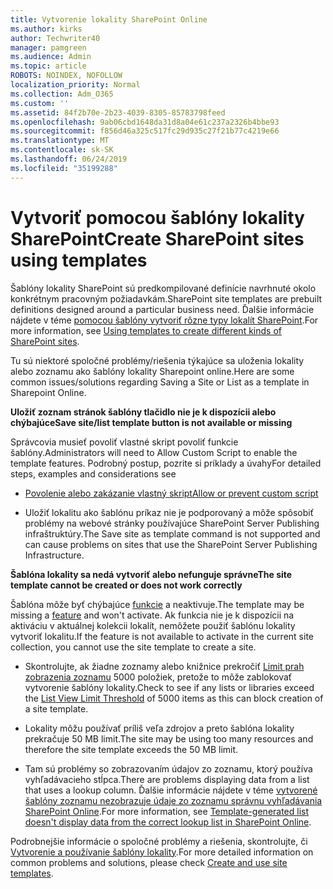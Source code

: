 ```yaml
---
title: Vytvorenie lokality SharePoint Online
ms.author: kirks
author: Techwriter40
manager: pamgreen
ms.audience: Admin
ms.topic: article
ROBOTS: NOINDEX, NOFOLLOW
localization_priority: Normal
ms.collection: Adm_O365
ms.custom: ''
ms.assetid: 84f2b70e-2b23-4039-8305-85783798feed
ms.openlocfilehash: 9ab06cbd1648da31d8a04e61c237a2326b4bbe93
ms.sourcegitcommit: f856d46a325c517fc29d935c27f21b77c4219e66
ms.translationtype: MT
ms.contentlocale: sk-SK
ms.lasthandoff: 06/24/2019
ms.locfileid: "35199288"
---
```

# <a name="create-sharepoint-sites-using-templates"></a><span data-ttu-id="7ab9a-102">Vytvoriť pomocou šablóny lokality SharePoint</span><span class="sxs-lookup"><span data-stu-id="7ab9a-102">Create SharePoint sites using templates</span></span>

<span data-ttu-id="7ab9a-103">Šablóny lokality SharePoint sú predkompilované definície navrhnuté okolo konkrétnym pracovným požiadavkám.</span><span class="sxs-lookup"><span data-stu-id="7ab9a-103">SharePoint site templates are prebuilt definitions designed around a particular business need.</span></span> <span data-ttu-id="7ab9a-104">Ďalšie informácie nájdete v téme [pomocou šablóny vytvoriť rôzne typy lokalít SharePoint](https://support.office.com/article/using-templates-to-create-different-kinds-of-sharepoint-sites-449eccec-ff99-4cf3-b62e-dcfee37e8da4).</span><span class="sxs-lookup"><span data-stu-id="7ab9a-104">For more information, see [Using templates to create different kinds of SharePoint sites](https://support.office.com/article/using-templates-to-create-different-kinds-of-sharepoint-sites-449eccec-ff99-4cf3-b62e-dcfee37e8da4).</span></span>

<span data-ttu-id="7ab9a-105">Tu sú niektoré spoločné problémy/riešenia týkajúce sa uloženia lokality alebo zoznamu ako šablóny lokality Sharepoint online.</span><span class="sxs-lookup"><span data-stu-id="7ab9a-105">Here are some common issues/solutions regarding Saving a Site or List as a template in Sharepoint Online.</span></span> 

<span data-ttu-id="7ab9a-106">**Uložiť zoznam stránok šablóny tlačidlo nie je k dispozícii alebo chýbajúce**</span><span class="sxs-lookup"><span data-stu-id="7ab9a-106">**Save site/list template button is not available or missing**</span></span>

<span data-ttu-id="7ab9a-107">Správcovia musieť povoliť vlastné skript povoliť funkcie šablóny.</span><span class="sxs-lookup"><span data-stu-id="7ab9a-107">Administrators will need to Allow Custom Script to enable the template features.</span></span> <span data-ttu-id="7ab9a-108">Podrobný postup, pozrite si príklady a úvahy</span><span class="sxs-lookup"><span data-stu-id="7ab9a-108">For detailed steps, examples and considerations see</span></span> 

- [<span data-ttu-id="7ab9a-109">Povolenie alebo zakázanie vlastný skript</span><span class="sxs-lookup"><span data-stu-id="7ab9a-109">Allow or prevent custom script</span></span>](https://docs.microsoft.com/sharepoint/allow-or-prevent-custom-script)

- <span data-ttu-id="7ab9a-110">Uložiť lokalitu ako šablónu príkaz nie je podporovaný a môže spôsobiť problémy na webové stránky používajúce SharePoint Server Publishing infraštruktúry.</span><span class="sxs-lookup"><span data-stu-id="7ab9a-110">The Save site as template command is not supported and can cause problems on sites that use the SharePoint Server Publishing Infrastructure.</span></span>

<span data-ttu-id="7ab9a-111">**Šablóna lokality sa nedá vytvoriť alebo nefunguje správne**</span><span class="sxs-lookup"><span data-stu-id="7ab9a-111">**The site template cannot be created or does not work correctly**</span></span>

<span data-ttu-id="7ab9a-112">Šablóna môže byť chýbajúce [funkcie](https://social.technet.microsoft.com/wiki/contents/articles/14423.sharepoint-2013-existing-features-guid.aspx) a neaktivuje.</span><span class="sxs-lookup"><span data-stu-id="7ab9a-112">The template may be missing a [feature](https://social.technet.microsoft.com/wiki/contents/articles/14423.sharepoint-2013-existing-features-guid.aspx) and won't activate.</span></span> <span data-ttu-id="7ab9a-113">Ak funkcia nie je k dispozícii na aktiváciu v aktuálnej kolekcii lokalít, nemôžete použiť šablónu lokality vytvoriť lokalitu.</span><span class="sxs-lookup"><span data-stu-id="7ab9a-113">If the feature is not available to activate in the current site collection, you cannot use the site template to create a site.</span></span>

- <span data-ttu-id="7ab9a-114">Skontrolujte, ak žiadne zoznamy alebo knižnice prekročiť [Limit prah zobrazenia zoznamu](https://support.office.com/article/Manage-large-lists-and-libraries-in-SharePoint-B8588DAE-9387-48C2-9248-C24122F07C59) 5000 položiek, pretože to môže zablokovať vytvorenie šablóny lokality.</span><span class="sxs-lookup"><span data-stu-id="7ab9a-114">Check to see if any lists or libraries exceed the [List View Limit Threshold](https://support.office.com/article/Manage-large-lists-and-libraries-in-SharePoint-B8588DAE-9387-48C2-9248-C24122F07C59) of 5000 items as this can block creation of a site template.</span></span>

- <span data-ttu-id="7ab9a-115">Lokality môžu používať príliš veľa zdrojov a preto šablóna lokality prekračuje 50 MB limit.</span><span class="sxs-lookup"><span data-stu-id="7ab9a-115">The site may be using too many resources and therefore the site template exceeds the 50 MB limit.</span></span>


- <span data-ttu-id="7ab9a-116">Tam sú problémy so zobrazovaním údajov zo zoznamu, ktorý používa vyhľadávacieho stĺpca.</span><span class="sxs-lookup"><span data-stu-id="7ab9a-116">There are problems displaying data from a list that uses a lookup column.</span></span> <span data-ttu-id="7ab9a-117">Ďalšie informácie nájdete v téme [vytvorené šablóny zoznamu nezobrazuje údaje zo zoznamu správnu vyhľadávania SharePoint Online](https://support.office.com/article/template-generated-list-doesn-t-display-correct-data-for-a-column-in-sharepoint-online-20430b62-e40c-4f6f-8889-aa24e80d605a).</span><span class="sxs-lookup"><span data-stu-id="7ab9a-117">For more information, see [Template-generated list doesn't display data from the correct lookup list in SharePoint Online](https://support.office.com/article/template-generated-list-doesn-t-display-correct-data-for-a-column-in-sharepoint-online-20430b62-e40c-4f6f-8889-aa24e80d605a).</span></span>

<span data-ttu-id="7ab9a-118">Podrobnejšie informácie o spoločné problémy a riešenia, skontrolujte, či [Vytvorenie a používanie šablóny lokality](https://support.office.com/article/Create-and-use-site-templates-60371B0F-00E0-4C49-A844-34759EBDD989).</span><span class="sxs-lookup"><span data-stu-id="7ab9a-118">For more detailed information on common problems and solutions, please check [Create and use site templates](https://support.office.com/article/Create-and-use-site-templates-60371B0F-00E0-4C49-A844-34759EBDD989).</span></span>



